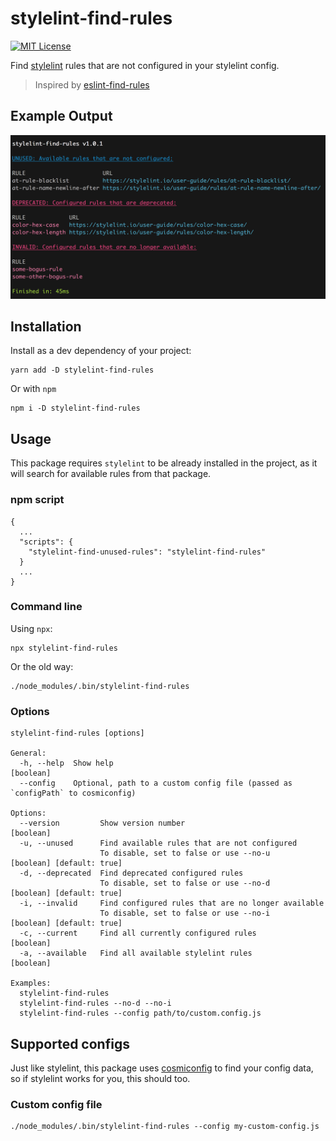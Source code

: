 # stylelint-find-rules

[![MIT License](https://img.shields.io/npm/l/eslint-find-rules.svg?style=flat-square)](http://opensource.org/licenses/MIT)

Find [stylelint](https://github.com/stylelint/stylelint) rules that are not configured in your stylelint config.

> Inspired by [eslint-find-rules](https://github.com/sarbbottam/eslint-find-rules)

## Example Output

![Example](example.png)

## Installation

Install as a dev dependency of your project:

```
yarn add -D stylelint-find-rules
```

Or with `npm`

```
npm i -D stylelint-find-rules
```

## Usage

This package requires `stylelint` to be already installed in the project, as it will search for
available rules from that package.

### npm script

```
{
  ...
  "scripts": {
    "stylelint-find-unused-rules": "stylelint-find-rules"
  }
  ...
}
```

### Command line

Using `npx`:

```
npx stylelint-find-rules
```

Or the old way:

```
./node_modules/.bin/stylelint-find-rules
```

### Options

```
stylelint-find-rules [options]

General:
  -h, --help  Show help                                                                    [boolean]
  --config    Optional, path to a custom config file (passed as `configPath` to cosmiconfig)

Options:
  --version         Show version number                                                    [boolean]
  -u, --unused      Find available rules that are not configured
                    To disable, set to false or use --no-u                 [boolean] [default: true]
  -d, --deprecated  Find deprecated configured rules
                    To disable, set to false or use --no-d                 [boolean] [default: true]
  -i, --invalid     Find configured rules that are no longer available
                    To disable, set to false or use --no-i                 [boolean] [default: true]
  -c, --current     Find all currently configured rules                                    [boolean]
  -a, --available   Find all available stylelint rules                                     [boolean]

Examples:
  stylelint-find-rules
  stylelint-find-rules --no-d --no-i
  stylelint-find-rules --config path/to/custom.config.js
```

## Supported configs

Just like stylelint, this package uses [cosmiconfig](https://github.com/davidtheclark/cosmiconfig)
to find your config data, so if stylelint works for you, this should too.

### Custom config file

```
./node_modules/.bin/stylelint-find-rules --config my-custom-config.js
```
